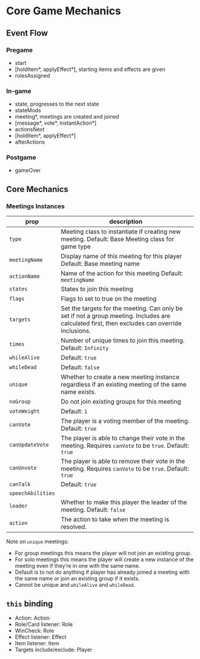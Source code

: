 # Core Game Mechanics

## Event Flow

### Pregame
- start
- \[holdItem*, applyEffect*\], starting items and effects are given
- rolesAssigned

### In-game

- state, progresses to the next state
- stateMods
- meeting*, meetings are created and joined
- \[message*, vote*, instantAction*\]
- actionsNext
- \[holdItem*, applyEffect*\]
- afterActions

### Postgame

- gameOver

## Core Mechanics

### Meetings Instances

| **prop**          | **description**                                                                                                                                |
|-------------------|------------------------------------------------------------------------------------------------------------------------------------------------|
| `type`            | Meeting class to instantiate if creating new meeting. Default: Base Meeting class for game type                                                |
| `meetingName`     | Display name of this meeting for this player Default: Base meeting name                                                                        |
| `actionName`      | Name of the action for this meeting Default: `meetingName`                                                                                     |
| `states`          | States to join this meeting                                                                                                                    |
| `flags`           | Flags to set to true on the meeting                                                                                                            |
| `targets`         | Set the targets for the meeting. Can only be set if not a group meeting. Includes are calculated first, then excludes can override inclusions. |
| `times`           | Number of unique times to join this meeting. Default: `Infinity`                                                                               |
| `whileAlive`      | Default: `true`                                                                                                                                |
| `whileDead`       | Default: `false`                                                                                                                               |
| `unique`          | Whether to create a new meeting instance regardless if an existing meeting of the same name exists.                                            |
| `noGroup`         | Do not join existing groups for this meeting                                                                                                   |
| `voteWeight`      | Default: `1`                                                                                                                                   |
| `canVote`         | The player is a voting member of the meeting. Default: `true`                                                                                  |
| `canUpdateVote`   | The player is able to change their vote in the meeting. Requires `canVote` to be `true`. Default: `true`                                       |
| `canUnvote`       | The player is able to remove their vote in the meeting. Requires `canVote` to be `true`. Default: `true`                                       |
| `canTalk`         | Default: `true`                                                                                                                                |
| `speechAbilities` |                                                                                                                                                |
| `leader`          | Whether to make this player the leader of the meeting. Default: `false`                                                                        |
| `action`          | The action to take when the meeting is resolved.                                                                                               |

Note on `unique` meetings:
- For group meetings this means the player will not join an existing group.
- For solo meetings this means the player will create a new instance of the meeting even if they’re in one with the same name.
- Default is to not do anything if player has already joined a meeting with the same name or join an existing group if it exists.
- Cannot be unique and `whileAlive` and `whileDead`.

## `this` binding

- Action: Action
- Role/Card listener: Role
- WinCheck: Role
- Effect listener: Effect
- Item listener: Item
- Targets include/exclude: Player